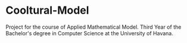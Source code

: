 # Cooltural-Model
Project for the course of Applied Mathematical Model. Third Year of the Bachelor's degree in Computer Science at the University of Havana.
